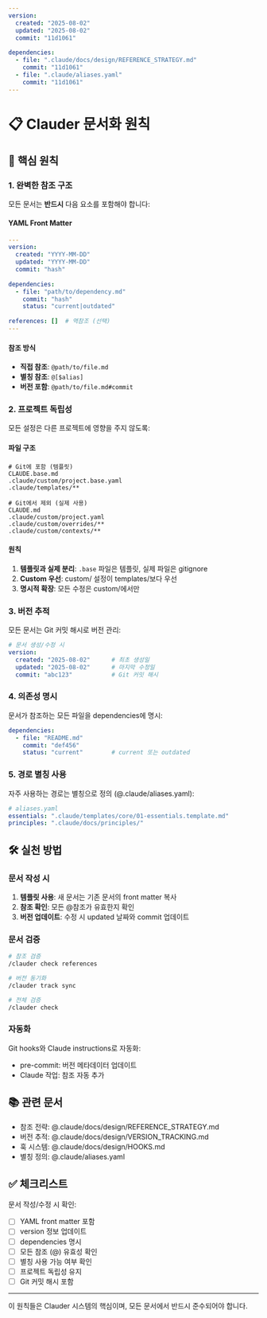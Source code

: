 ```yaml
---
version:
  created: "2025-08-02"
  updated: "2025-08-02"
  commit: "11d1061"
  
dependencies:
  - file: ".claude/docs/design/REFERENCE_STRATEGY.md"
    commit: "11d1061"
  - file: ".claude/aliases.yaml"
    commit: "11d1061"
---
```


# 📋 Clauder 문서화 원칙

## 🎯 핵심 원칙

### 1. 완벽한 참조 구조
모든 문서는 **반드시** 다음 요소를 포함해야 합니다:

#### YAML Front Matter
```yaml
---
version:
  created: "YYYY-MM-DD"
  updated: "YYYY-MM-DD"
  commit: "hash"
  
dependencies:
  - file: "path/to/dependency.md"
    commit: "hash"
    status: "current|outdated"
  
references: []  # 역참조 (선택)
---
```

#### 참조 방식
- **직접 참조**: `@path/to/file.md`
- **별칭 참조**: `@[$alias]`
- **버전 포함**: `@path/to/file.md#commit`

### 2. 프로젝트 독립성
모든 설정은 다른 프로젝트에 영향을 주지 않도록:

#### 파일 구조
```
# Git에 포함 (템플릿)
CLAUDE.base.md
.claude/custom/project.base.yaml
.claude/templates/**

# Git에서 제외 (실제 사용)
CLAUDE.md
.claude/custom/project.yaml
.claude/custom/overrides/**
.claude/custom/contexts/**
```

#### 원칙
1. **템플릿과 실제 분리**: `.base` 파일은 템플릿, 실제 파일은 gitignore
2. **Custom 우선**: custom/ 설정이 templates/보다 우선
3. **명시적 확장**: 모든 수정은 custom/에서만

### 3. 버전 추적
모든 문서는 Git 커밋 해시로 버전 관리:

```yaml
# 문서 생성/수정 시
version:
  created: "2025-08-02"      # 최초 생성일
  updated: "2025-08-02"      # 마지막 수정일
  commit: "abc123"           # Git 커밋 해시
```

### 4. 의존성 명시
문서가 참조하는 모든 파일을 dependencies에 명시:

```yaml
dependencies:
  - file: "README.md"
    commit: "def456"
    status: "current"        # current 또는 outdated
```

### 5. 경로 별칭 사용
자주 사용하는 경로는 별칭으로 정의 (@.claude/aliases.yaml):

```yaml
# aliases.yaml
essentials: ".claude/templates/core/01-essentials.template.md"
principles: ".claude/docs/principles/"
```

## 🛠️ 실천 방법

### 문서 작성 시
1. **템플릿 사용**: 새 문서는 기존 문서의 front matter 복사
2. **참조 확인**: 모든 @참조가 유효한지 확인
3. **버전 업데이트**: 수정 시 updated 날짜와 commit 업데이트

### 문서 검증
```bash
# 참조 검증
/clauder check references

# 버전 동기화
/clauder track sync

# 전체 검증
/clauder check
```

### 자동화
Git hooks와 Claude instructions로 자동화:
- pre-commit: 버전 메타데이터 업데이트
- Claude 작업: 참조 자동 추가

## 📚 관련 문서

- 참조 전략: @.claude/docs/design/REFERENCE_STRATEGY.md
- 버전 추적: @.claude/docs/design/VERSION_TRACKING.md
- 훅 시스템: @.claude/docs/design/HOOKS.md
- 별칭 정의: @.claude/aliases.yaml

## ✅ 체크리스트

문서 작성/수정 시 확인:
- [ ] YAML front matter 포함
- [ ] version 정보 업데이트
- [ ] dependencies 명시
- [ ] 모든 참조 (@) 유효성 확인
- [ ] 별칭 사용 가능 여부 확인
- [ ] 프로젝트 독립성 유지
- [ ] Git 커밋 해시 포함

---

이 원칙들은 Clauder 시스템의 핵심이며, 모든 문서에서 반드시 준수되어야 합니다.